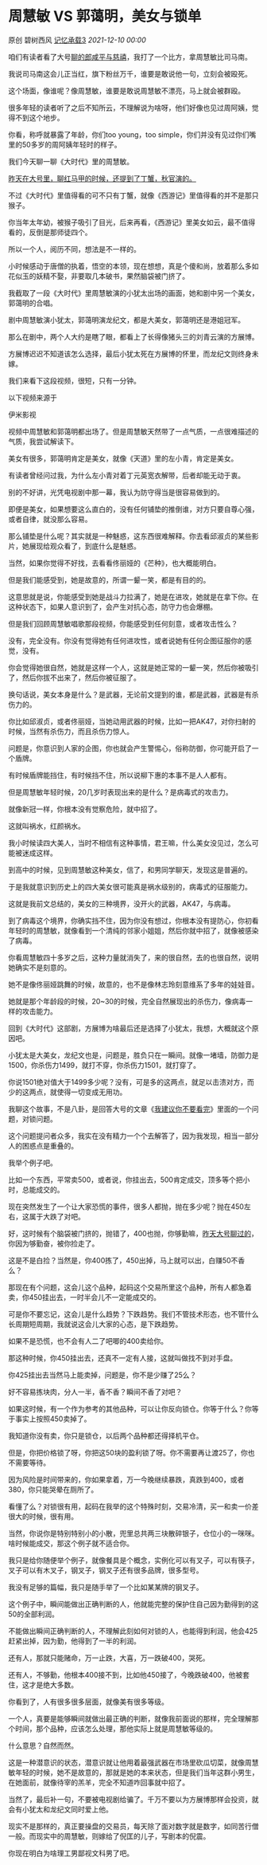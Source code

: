 # 周慧敏 VS 郭蔼明，美女与锁单

原创 碧树西风 [记忆承载3](javascript:void(0);) *2021-12-10 00:00*

咱们有读者看了大号[聊的郎咸平与慈禧](http://mp.weixin.qq.com/s?__biz=MzU0MjYwNDU2Mw==&mid=2247502704&idx=2&sn=3b161438986c61731d925f093fecd2a7&chksm=fb1aa70ccc6d2e1a51c66fcd7cb36209d66673564fdc0f9ef7d0b3e7b26d55ed63ef3a2b3d95&scene=21#wechat_redirect)，我打了一个比方，拿周慧敏比司马南。



我说司马南这会儿正当红，旗下粉丝万千，谁要是敢说他一句，立刻会被殴死。



这个场面，像谁呢？像周慧敏，谁要是敢说周慧敏不漂亮，马上就会被群殴。



很多年轻的读者听了之后不知所云，不理解说为啥呀，他们好像也见过周阿姨，觉得不到这个地步。



你看，称呼就暴露了年龄，你们too young，too simple，你们并没有见过你们嘴里的50多岁的周阿姨年轻时的样子。



我们今天聊一聊《大时代》里的周慧敏。



[昨天在大号里，聊红马甲的时候，还提到了丁蟹，秋官演的。](http://mp.weixin.qq.com/s?__biz=MzU0MjYwNDU2Mw==&mid=2247502725&idx=1&sn=028d0ec9f13fdf7c5053256c781a6ca0&chksm=fb1aa7f9cc6d2eef4ef3bda1c5410c5668b35fc79fab179d52b767dd0bf6f86e8d553a064c6b&scene=21#wechat_redirect)



不过《大时代》里值得看的可不只有丁蟹，就像《西游记》里值得看的并不是那只猴子。



你当年太年幼，被猴子吸引了目光，后来再看，《西游记》里美女如云，最不值得看的，反倒是那师徒四个。



所以一个人，阅历不同，想法是不一样的。



小时候感动于唐僧的执着，悟空的本领，现在想想，真是个傻和尚，放着那么多如花似玉的妖精不娶，非要取几本破书，果然脑袋被门挤了。



我截取了一段《大时代》里周慧敏演的小犹太出场的画面，她和剧中另一个美女，郭蔼明的合唱。



剧中周慧敏演小犹太，郭蔼明演龙纪文，都是大美女，郭蔼明还是港姐冠军。



那么在剧中，两个人大约是瞎了眼，都看上了长得像猪头三的刘青云演的方展博。



方展博迟迟不知道该怎么选择，最后小犹太死在方展博的怀里，而龙纪文则终身未嫁。



我们来看下这段视频，很短，只有一分钟。



以下视频来源于

伊米影视







视频中周慧敏和郭蔼明都出场了。但是周慧敏天然带了一点气质，一点很难描述的气质，我尝试解读下。



美女有很多，郭蔼明肯定是美女，就像《天道》里的左小青，肯定是美女。



有读者曾经问过我，为什么左小青对着丁元英宽衣解带，后者却能无动于衷。



别的不好讲，光凭电视剧中那一幕，我认为防守得当是很容易做到的。



即便是美女，如果想要这么直白的，没有任何铺垫的推倒谁，对方只要自尊心强，或者自律，就没那么容易。



那么铺垫是什么呢？其实就是一种魅惑，这东西很难解释。你去看邱淑贞的某些影片，她展现给观众看了，到底什么是魅惑。



当然，如果你觉得不好找，去看看佟丽娅的《芒种》，也大概能明白。







但是我们能感受到，她是故意的，所谓一颦一笑，都是有目的的。



这意思就是说，你能感受到她是战斗力拉满了，她是在进攻，她就是在拿下你。在这种状态下，如果人意识到了，会产生对抗心态，防守力也会爆棚。



但是我们回顾周慧敏唱歌那段视频，你能感受到任何刻意，或者攻击性么？



没有，完全没有。你没有觉得她有任何进攻性，或者说她有任何企图征服你的感觉，没有。



你会觉得她很自然，她就是这样一个人，这就是她正常的一颦一笑，然后你被吸引了，然后你拔不出来了，然后你被征服了。



换句话说，美女本身是什么？是武器，无论前文提到的谁，都是武器，武器是有杀伤力的。



你比如邱淑贞，或者佟丽娅，当她动用武器的时候，比如一把AK47，对你扫射的时候，当然有杀伤力，而且杀伤力惊人。



问题是，你意识到人家的企图，你也就会产生警惕心，俗称防御，你可能开启了一个盾牌。



有时候盾牌能挡住，有时候挡不住，所以说柳下惠的本事不是人人都有。



但是周慧敏年轻时候，20几岁时表现出来的是什么？是病毒式的攻击力。



就像新冠一样，你根本没有觉察危险，就中招了。



这就叫祸水，红颜祸水。



我小时候读四大美人，当时不相信有这种事情，君王嘛，什么美女没见过，怎么可能被迷成这样。



到高中的时候，见到周慧敏这种美女，信了，和男同学聊天，发现这是普遍的。



于是我就意识到历史上的四大美女很可能真是祸水级别的，病毒式的征服能力。



这就是我前文总结的，美女的三种境界，没开火的武器，AK47，与病毒。



到了病毒这个境界，你确实挡不住，因为你没有想过，你根本没有提防心，你初看年轻时的周慧敏，就像看到一个清纯的邻家小姐姐，然后你就中招了，就像被感染了病毒。



你看周慧敏四十多岁之后，这种力量就消失了，来的很自然，去的也很自然，说明她确实不是刻意的。



她不是像佟丽娅跳舞的时候，故意的，也不是像林志玲刻意维系了多年的娃娃音。



她就是那个年龄段的时候，20~30的时候，完全自然展现出的杀伤力，像病毒一样的攻击能力。



回到《大时代》这部剧，方展博为啥最后还是选择了小犹太，我想，大概就这个原因吧。



小犹太是大美女，龙纪文也是，问题是，胜负只在一瞬间。就像一堵墙，防御力是1500，你杀伤力1499，就打不穿，你杀伤力1501，就打穿了。



你说1501绝对值大于1499多少呢？没有，可是多的这两点，就足以击溃对方，而少的这两点，就使得一切变成无用功。



我聊这个故事，不是八卦，是回答大号的文章《[我建议你不要看完](http://mp.weixin.qq.com/s?__biz=MzU0MjYwNDU2Mw==&mid=2247502667&idx=1&sn=2e41ecbf67f6a389ba23e129cb322ce2&chksm=fb1aa737cc6d2e21a778279184bac9ada47215c2dcb87628a52db33ff691d7d1f4350dcb5e87&scene=21#wechat_redirect)》里面的一个问题，对锁问题。



这个问题提问者众多，我实在没有精力一个个去解答了，因为我发现，相当一部分人的困惑点是重叠的。



我举个例子吧。



比如一个东西，平常卖500，或者说，你挂出去，500肯定成交，顶多等个把小时，总能成交的。



现在突然发生了一个让大家恐慌的事件，很多人都抛，抛在多少呢？抛在450左右，这属于大跌了对吧。



好，这时候有个脑袋被门挤的，抛错了，400也抛，你够勤嘛，[昨天大号聊过的](http://mp.weixin.qq.com/s?__biz=MzU0MjYwNDU2Mw==&mid=2247502725&idx=1&sn=028d0ec9f13fdf7c5053256c781a6ca0&chksm=fb1aa7f9cc6d2eef4ef3bda1c5410c5668b35fc79fab179d52b767dd0bf6f86e8d553a064c6b&scene=21#wechat_redirect)，你因为够勤奋，被你捡走了。



这是不是白捡？当然是，你400拣了，450出掉，马上就可以出，白赚50不香么？



那现在有个问题，这会儿这个品种，起码这个交易所里这个品种，所有人都急着卖，你450挂出去，一时半会儿不一定能成交的。



可是你不要忘记，这会儿是什么趋势？下跌趋势。我们不管技术形态，也不管什么长周期短周期，我就说这会儿大家的心态，是下跌趋势。



如果不是恐慌，也不会有人二了吧唧的400卖给你。



那这种时候，你450挂出去，还真不一定有人接，这就叫做找不到对手盘。



你425挂出去当然马上能卖掉，问题是，你不是少赚了25么？



好不容易拣块肉，分人一半，香不香？瞬间不香了对吧？



如果这时候，有一个作为参考的其他品种，可以让你反向锁仓。你等于什么？你等于事实上按照450卖掉了。



我知道你没有卖，你只是锁仓，以后两个品种都还得择机平仓。



但是，你把价格锁了呀，你把这50块的盈利锁了呀。你不需要再让渡25了，你也不需要等待。



因为风险是时间带来的，你如果拿着，万一今晚继续暴跌，真跌到400，或者380，你只能哭晕在厕所了。



看懂了么？对锁很有用，起码在我举的这个特殊时刻，交易冷清，买一和卖一价差很大的时候，很有用。



当然，你说你是特别特别小的小散，兜里总共两三块散碎银子，仓位小的一咪咪。啥时候能成交，那这个例子就不适合你。



我只是给你随便举个例子，就像餐具是个概念，实例化可以有叉子，可以有筷子，叉子可以有木叉子，钢叉子，钢叉子还有很多品牌，很多型号。



我没有足够的篇幅，我只是随手举了一个比如某某牌的钢叉子。



这个例子中，瞬间能做出正确判断的人，他就能完整的保护住自己因为勤得到的这50的全部利润。



不能做出瞬间正确判断的人，不理解此刻如何对锁的人，也能得到利润，他会425赶紧出掉，因为勤，他得到了一半的利润。



还有人，那就只能赌命，万一止跌，大喜，万一跌破400，哭死。



还有人，不够勤，他根本400接不到，比如他450接了，今晚跌破400，他被套住，这才是绝大多数。



你看到了，人有很多很多层面，就像美有很多等级。



一个人，真要是能够瞬间就做出最正确的判断，就像我前面说的那样，完全理解那个时间，那个品种，应该怎么处理，那他实际上就是周慧敏等级的。



什么意思？自然而然。



这是一种潜意识的状态，潜意识就让他用着最强武器在市场里砍瓜切菜，就像周慧敏年轻的时候，她不是故意的，那就是她的本来状态，但是我们当年这群小男生，在她面前，就像待宰的羔羊，完全不知道咋回事就中招了。



当然了，最后补一句，不要被电视剧给骗了。千万不要以为方展博那样会投资，就会有小犹太和龙纪文同时爱上他。



现实不是那样的，真正要操盘的交易员，每天除了面对数字就是数字，如同苦行僧一般。而现实中的周慧敏，则嫁给了倪匡的儿子，写剧本的倪震。



你现在明白为啥理工男鄙视文科男了吧。